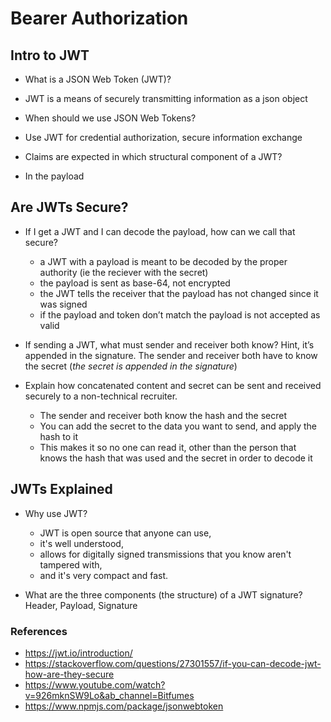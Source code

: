 # Bearer Authorization

## Intro to JWT
* What is a JSON Web Token (JWT)?
 * JWT is a means of securely transmitting information as a json object

* When should we use JSON Web Tokens?
 * Use JWT for credential authorization, secure information exchange

* Claims are expected in which structural component of a JWT?
 * In the payload

## Are JWTs Secure?
* If I get a JWT and I can decode the payload, how can we call that secure?
  * a JWT with a payload is meant to be decoded by the proper authority (ie the reciever with the secret)
  * the payload is sent as base-64, not encrypted
  * the JWT tells the receiver that the payload has not changed since it was signed
  * if the payload and token don’t match the payload is not accepted as valid

* If sending a JWT, what must sender and receiver both know? Hint, it’s appended in the signature.
The sender and receiver both have to know the secret (*the secret is appended in the signature*)

* Explain how concatenated content and secret can be sent and received securely to a non-technical recruiter.
  * The sender and receiver both know the hash and the secret
  * You can add the secret to the data you want to send, and apply the hash to it
  * This makes it so no one can read it, other than the person that knows the hash that was used and the secret in order to decode it

## JWTs Explained
* Why use JWT?
  * JWT is open source that anyone can use, 
  * it's well understood, 
  * allows for digitally signed transmissions that you know aren't tampered with,
  * and it's very compact and fast.

* What are the three components (the structure) of a JWT signature?
Header, Payload, Signature

### References
* <https://jwt.io/introduction/>
* <https://stackoverflow.com/questions/27301557/if-you-can-decode-jwt-how-are-they-secure>
* <https://www.youtube.com/watch?v=926mknSW9Lo&ab_channel=Bitfumes>
* <https://www.npmjs.com/package/jsonwebtoken>

